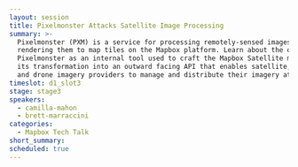 ```yaml
---
layout: session
title: Pixelmonster Attacks Satellite Image Processing
summary: >-
  Pixelmonster (PXM) is a service for processing remotely-sensed images and
  rendering them to map tiles on the Mapbox platform. Learn about the origins of
  Pixelmonster as an internal tool used to craft the Mapbox Satellite map. And
  its transformation into an outward facing API that enables satellite, aerial,
  and drone imagery providers to manage and distribute their imagery at scale.
timeslot: d1_slot3
stage: stage3
speakers:
  - camilla-mahon
  - brett-marraccini
categories:
  - Mapbox Tech Talk
short_summary: 
scheduled: true
---
```

